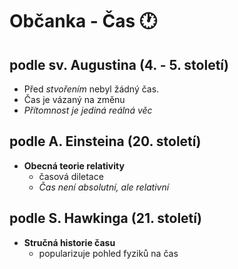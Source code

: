 # Občanka - Čas 🕐

## podle sv. Augustina (4. - 5. století)

- Před *stvořením* nebyl žádný čas.
- Čas je vázaný na změnu
- *Přítomnost je jediná reálná věc*

## podle A. Einsteina (20. století)

- **Obecná teorie relativity**
    - časová diletace
    - *Čas není absolutní, ale relativní*

## podle S. Hawkinga (21. století)

- **Stručná historie času** 
    - popularizuje pohled fyziků na čas